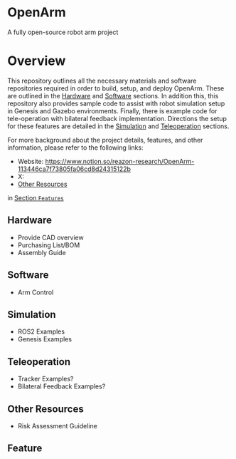 # OpenArm
A fully open-source robot arm project

# Overview
This repository outlines all the necessary materials and software repositories required in order to build, setup, and deploy OpenArm. These are outlined in the [Hardware](#ssHardware) and [Software](#ssSoftware) sections. In addition this, this repository also provides sample code to assist with robot simulation setup in Genesis and Gazebo environments. Finally, there is example code for tele-operation with bilateral feedback implementation. Directions the setup for these features are detailed in the [Simulation](#ssSimulation) and [Teleoperation](#ssTeleoperation) sections.

For more background about the project details, features, and other information, please refer to the following links:
- Website: https://www.notion.so/reazon-research/OpenArm-113446ca7f73805fa06cd8d24315122b
- X: 
- [Other Resources](#ssResources)

in [Section `Features`](#feature)

## Hardware <a id= 'ssHardware'></a>
- Provide CAD overview
- Purchasing List/BOM
- Assembly Guide

## Software <a id= 'ssSoftware'></a>
- Arm Control

## Simulation <a id= 'ssSimulation'></a>
- ROS2 Examples
- Genesis Examples

## Teleoperation <a id= 'ssTeleoperation'></a>
- Tracker Examples?
- Bilateral Feedback Examples?

## Other Resources <a id= 'ssResources'></a>
- Risk Assessment Guideline

## Feature
